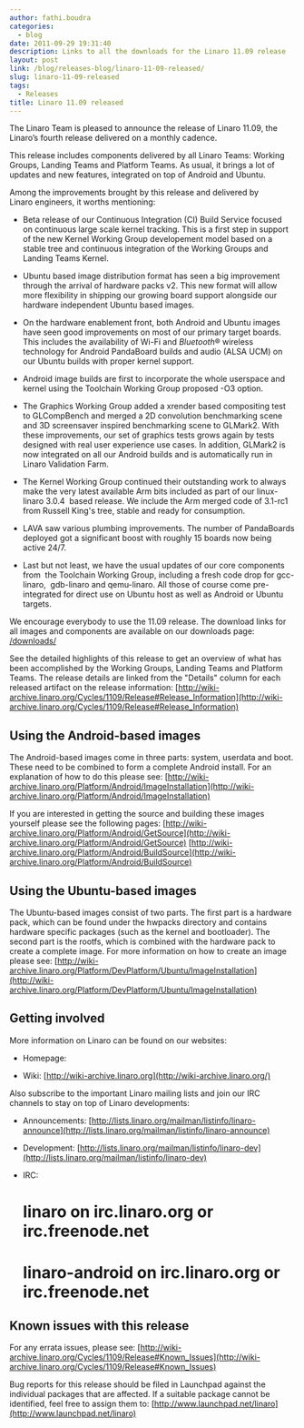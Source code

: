 ```yaml
---
author: fathi.boudra
categories:
  - blog
date: 2011-09-29 19:31:40
description: Links to all the downloads for the Linaro 11.09 release
layout: post
link: /blog/releases-blog/linaro-11-09-released/
slug: linaro-11-09-released
tags:
  - Releases
title: Linaro 11.09 released
---
```


The Linaro Team is pleased to announce the release of Linaro 11.09, the Linaro’s fourth release delivered on a monthly cadence.

This release includes components delivered by all Linaro Teams: Working Groups, Landing Teams and Platform Teams. As usual, it brings a lot of updates and new features, integrated on top of Android and Ubuntu.

Among the improvements brought by this release and delivered by Linaro engineers, it worths mentioning:

- Beta release of our Continuous Integration (CI) Build Service focused on continuous large scale kernel tracking. This is a first step in support of the new Kernel Working Group developement model based on a stable tree and continuous integration of the Working Groups and Landing Teams Kernel.

- Ubuntu based image distribution format has seen a big improvement through the arrival of hardware packs v2. This new format will allow more flexibility in shipping our growing board support alongside our hardware independent Ubuntu based images.

- On the hardware enablement front, both Android and Ubuntu images have seen good improvements on most of our primary target boards. This includes the availability of Wi-Fi and *Bluetooth*® wireless technology for Android PandaBoard builds and audio (ALSA UCM) on our Ubuntu builds with proper kernel support.

- Android image builds are first to incorporate the whole userspace and kernel using the Toolchain Working Group proposed -O3 option.

- The Graphics Working Group added a xrender based compositing test to GLCompBench and merged a 2D convolution benchmarking scene and 3D screensaver inspired benchmarking scene to GLMark2. With these improvements, our set of graphics tests grows again by tests designed with real user experience use cases. In addition, GLMark2 is now integrated on all our Android builds and is automatically run in Linaro Validation Farm.

- The Kernel Working Group continued their outstanding work to always make the very latest available Arm bits included as part of our linux-linaro 3.0.4  based release. We include the Arm merged code of 3.1-rc1 from Russell King's tree, stable and ready for consumption.

- LAVA saw various plumbing improvements. The number of PandaBoards deployed got a significant boost with roughly 15 boards now being active 24/7.

- Last but not least, we have the usual updates of our core components from  the Toolchain Working Group, including a fresh code drop for gcc-linaro,  gdb-linaro and qemu-linaro. All those of course come pre-integrated for direct use on Ubuntu host as well as Android or Ubuntu targets.

We encourage everybody to use the 11.09 release. The download links for all images and components are available on our downloads page:
[/downloads/](/downloads/)

See the detailed highlights of this release to get an overview of what has been accomplished by the Working Groups, Landing Teams and Platform Teams.
The release details are linked from the "Details" column for each released artifact on the release information:
[http://wiki-archive.linaro.org/Cycles/1109/Release#Release_Information](http://wiki-archive.linaro.org/Cycles/1109/Release#Release_Information)

## Using the Android-based images

The Android-based images come in three parts: system, userdata and boot. These need to be combined to form a complete Android install. For an explanation of how to do this please see:
[http://wiki-archive.linaro.org/Platform/Android/ImageInstallation](http://wiki-archive.linaro.org/Platform/Android/ImageInstallation)

If you are interested in getting the source and building these images yourself please see the following pages:
[http://wiki-archive.linaro.org/Platform/Android/GetSource](http://wiki-archive.linaro.org/Platform/Android/GetSource)
[http://wiki-archive.linaro.org/Platform/Android/BuildSource](http://wiki-archive.linaro.org/Platform/Android/BuildSource)

## Using the Ubuntu-based images

The Ubuntu-based images consist of two parts. The first part is a hardware pack, which can be found under the hwpacks directory and contains hardware specific packages (such as the kernel and bootloader). The second part is the rootfs, which is combined with the hardware pack to create a complete image. For more information on how to create an image please see:
[http://wiki-archive.linaro.org/Platform/DevPlatform/Ubuntu/ImageInstallation](http://wiki-archive.linaro.org/Platform/DevPlatform/Ubuntu/ImageInstallation)

## Getting involved

More information on Linaro can be found on our websites:

- Homepage:
  [](/)

- Wiki:
  [http://wiki-archive.linaro.org](http://wiki-archive.linaro.org/)

Also subscribe to the important Linaro mailing lists and join our IRC channels to stay on top of Linaro developments:

- Announcements:
  [http://lists.linaro.org/mailman/listinfo/linaro-announce](http://lists.linaro.org/mailman/listinfo/linaro-announce)

- Development:
  [http://lists.linaro.org/mailman/listinfo/linaro-dev](http://lists.linaro.org/mailman/listinfo/linaro-dev)

- IRC:
  # linaro on irc.linaro.org or irc.freenode.net
  # linaro-android on irc.linaro.org or irc.freenode.net

## Known issues with this release

For any errata issues, please see:
[http://wiki-archive.linaro.org/Cycles/1109/Release#Known_Issues](http://wiki-archive.linaro.org/Cycles/1109/Release#Known_Issues)

Bug reports for this release should be filed in Launchpad against the individual packages that are affected. If a suitable package cannot be identified, feel free to assign them to:
[http://www.launchpad.net/linaro](http://www.launchpad.net/linaro)
